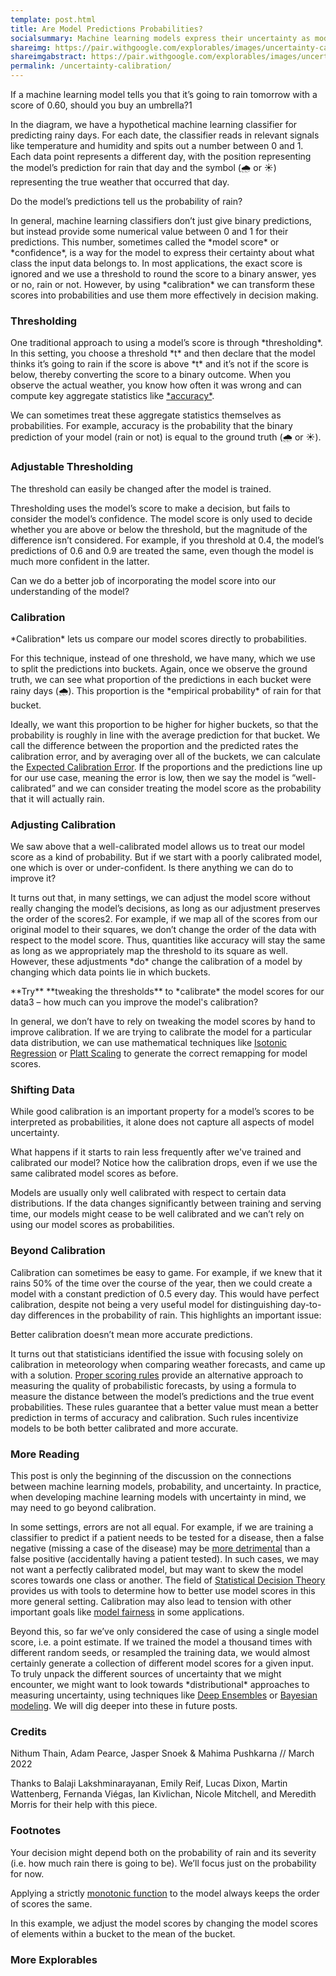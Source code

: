 ```yaml
---
template: post.html
title: Are Model Predictions Probabilities?
socialsummary: Machine learning models express their uncertainty as model scores, but through calibration we can transform these scores into probabilities for more effective decision making.
shareimg: https://pair.withgoogle.com/explorables/images/uncertainty-calibration.png
shareimgabstract: https://pair.withgoogle.com/explorables/images/uncertainty-calibration-abstract.png
permalink: /uncertainty-calibration/
---
```


<div id='container'>
<div id='graph'></div>
<div id='sections'>

<div>

If a machine learning model tells you that it’s going to rain tomorrow with a score of 0.60, should you buy an umbrella?<a class='footstart'>1</a> 

<p> In the diagram, we have a hypothetical machine learning classifier for predicting rainy days. For each date, the classifier reads in relevant signals like temperature and humidity and spits out a number between 0 and 1. Each data point represents a different day, with the position representing the model’s prediction for rain that day and the symbol (🌧️ or ☀️) representing the true weather that occurred that day. 

<p> <div id='card'> Do the model’s predictions tell us the probability of rain?</div>

<p> In general, machine learning classifiers don’t just give binary predictions, but instead provide some numerical value between 0 and 1 for their predictions. This number, sometimes called the *model score* or *confidence*, is a way for the model to express their certainty about what class the input data belongs to. In most applications, the exact score is ignored and we use a threshold to round the score to a binary answer, yes or no, rain or not. However, by using *calibration* we can transform these scores into probabilities and use them more effectively in decision making.

</div>

<div> <h3>Thresholding</h3>

<p> One traditional approach to using a model’s score is through <span class='highlight'>*thresholding*</span>. In this setting, you choose a threshold *t* and then declare that the model thinks it’s going to rain if the score is above *t* and it’s not if the score is below, thereby converting the score to a binary outcome. When you observe the actual weather, you know how often it was wrong and can compute key aggregate statistics like <a href="https://en.wikipedia.org/wiki/Accuracy_and_precision#In_binary_classification" target="_blank">*accuracy*</a>.

<p> We can sometimes treat these aggregate statistics themselves as probabilities. For example, accuracy is the probability that the binary prediction of your model (rain or not) is equal to the ground truth (🌧️ or ☀️). 
</div>

<div> <h3>Adjustable Thresholding</h3>

<p>The threshold can easily be changed after the model is trained.

<p> Thresholding uses the model’s score to make a decision, but fails to consider the model’s confidence. The model score is only used to decide whether you are above or below the threshold, but the magnitude of the difference isn’t considered. For example, if you threshold at 0.4, the model’s predictions of 0.6 and 0.9 are treated the same, even though the model is much more confident in the latter.
 
<div id='card'> Can we do a better job of incorporating the model score into our understanding of the model? </div>

</div>

<div> <h3>Calibration</h3>

<p> <span class='highlight'>*Calibration*</span> lets us compare our model scores directly to probabilities. 

<p> For this technique, instead of one threshold, we have many, which we use to split the predictions into buckets. Again, once we observe the ground truth, we can see what proportion of the predictions in each bucket were rainy days (🌧️). This proportion is the *empirical probability* of rain for that bucket.

<p> Ideally, we want this proportion to be higher for higher buckets, so that the probability is roughly in line with the average prediction for that bucket. We call the difference between the proportion and the predicted rates the calibration error, and by averaging over all of the buckets, we can calculate the <a href="https://arxiv.org/pdf/1706.04599.pdf" target="_blank">Expected Calibration Error</a>. If the proportions and the predictions line up for our use case, meaning the error is low, then we say the model is “well-calibrated” and we can consider treating the model score as the probability that it will actually rain.
</div>

<div> <h3>Adjusting Calibration</h3>

<p> We saw above that a well-calibrated model allows us to treat our model score as a kind of probability. But if we start with a poorly calibrated model, one which is over or under-confident. Is there anything we can do to improve it?

<p> It turns out that, in many settings, we can adjust the model score without really changing the model’s decisions, as long as our adjustment preserves the order of the scores<a class='footstart'>2</a>. For example, if we map all of the scores from our original model to their squares, we don’t change the order of the data with respect to the model score. Thus, quantities like accuracy will stay the same as long as we appropriately map the threshold to its square as well. However, these adjustments *do* change the calibration of a model by changing which data points lie in which buckets.

<div id='card'> **Try** **tweaking the thresholds** to *calibrate* the model scores for our data<a class='footstart'>3</a> – how much can you improve the model's calibration? </div>

<p> In general, we don’t have to rely on tweaking the model scores by hand to improve calibration. If we are trying to calibrate the model for a particular data distribution, we can use mathematical techniques like <a href="https://en.wikipedia.org/wiki/Isotonic_regression" target="_blank">Isotonic Regression</a> or <a href="https://en.wikipedia.org/wiki/Platt_scaling" target="_blank">Platt Scaling</a> to generate the correct remapping for model scores.
</div>

<div> <h3>Shifting Data</h3>

<p> While good calibration is an important property for a model’s scores to be interpreted as probabilities, it alone does not capture all aspects of model uncertainty.

<p> What happens if it starts to rain less frequently after we've trained and calibrated our model? Notice how the calibration drops, even if we use the same calibrated model scores as before.

<p> Models are usually only well calibrated with respect to certain data distributions. If the data changes significantly between training and serving time, our models might cease to be well calibrated and we can’t rely on using our model scores as probabilities.
</div>

<div><h3>Beyond Calibration</h3>

<p> Calibration can sometimes be easy to game. For example, if we knew that it rains 50% of the time over the course of the year, then we could create a model with a constant prediction of 0.5 every day. This would have perfect calibration, despite not being a very useful model for distinguishing day-to-day differences in the probability of rain. This highlights an important issue: 

<div id='card'> Better calibration doesn’t mean more accurate predictions. </div> 

<p> It turns out that statisticians identified the issue with focusing solely on calibration in meteorology when comparing weather forecasts, and came up with a solution.  <a href="https://sites.stat.washington.edu/raftery/Research/PDF/Gneiting2007jasa.pdf" target="_blank">Proper scoring rules</a>  provide an alternative approach to measuring the quality of probabilistic forecasts, by using a formula to measure the distance between the model’s predictions and the true event probabilities. These rules guarantee that a better value must mean a better prediction in terms of accuracy and calibration. Such rules incentivize models to be both better calibrated and more accurate.  

</div>
</div>
</div>


<h3> More Reading </h3>

<p> This post is only the beginning of the discussion on the connections between machine learning models, probability, and uncertainty. In practice, when developing machine learning models with uncertainty in mind, we may need to go beyond calibration. 

<p> In some settings, errors are not all equal. For example, if we are training a classifier to predict if a patient needs to be tested for a disease, then a false negative (missing a case of the disease) may be <a href="https://pair.withgoogle.com/explorables/measuring-fairness/" target="_blank">more detrimental</a> than a false positive (accidentally having a patient tested). In such cases, we may not want a perfectly calibrated model, but may want to skew the model scores towards one class or another. The field of <a href="https://books.google.ca/books?hl=en&lr=&id=1CDaBwAAQBAJ&oi=fnd&pg=PA1&dq=Statistical+Decision+Theory&ots=LMuipfYL0J&sig=bSdHt0_Phot_wxieYXN7cvXvmII#v=onepage&q=Statistical%20Decision%20Theory&f=false" target="_blank">Statistical Decision Theory</a> provides us with tools to determine how to better use model scores in this more general setting. Calibration may also lead to tension with other important goals like <a href="https://proceedings.neurips.cc/paper/2017/file/b8b9c74ac526fffbeb2d39ab038d1cd7-Paper.pdf" target="_blank">model fairness</a> in some applications.

<p> Beyond this, so far we’ve only considered the case of using a single model score, i.e. a point estimate. If we trained the model a thousand times with different random seeds, or resampled the training data, we would almost certainly generate a collection of different model scores for a given input. To truly unpack the different sources of uncertainty that we might encounter, we might want to look towards *distributional* approaches to measuring uncertainty, using techniques like <a href="https://proceedings.neurips.cc/paper/2017/file/9ef2ed4b7fd2c810847ffa5fa85bce38-Paper.pdf" target="_blank">Deep Ensembles</a> or <a href="https://authors.library.caltech.edu/13793/1/MACnc92b.pdf" target="_blank">Bayesian modeling</a>. We will dig deeper into these in future posts.

<h3> Credits </h3>

<p> Nithum Thain, Adam Pearce, Jasper Snoek & Mahima Pushkarna // March 2022

<p> Thanks to Balaji Lakshminarayanan, Emily Reif, Lucas Dixon, Martin Wattenberg, Fernanda Viégas, Ian Kivlichan, Nicole Mitchell, and Meredith Morris for their help with this piece.

<h3> Footnotes </h3>

<p> <a class='footend'></a> Your decision might depend both on the probability of rain and its severity (i.e. how much rain there is going to be). We’ll focus just on the probability for now.

<p> <a class='footend'></a> Applying a strictly <a href="https://en.wikipedia.org/wiki/Monotonic_function" target="_blank">monotonic function</a> to the model always keeps the order of scores the same. 
 
<p> <a class='footend'></a> In this example, we adjust the model scores by changing the model scores of elements within a bucket to the mean of the bucket.  
  
<h3>More Explorables</h3>

<p id='recirc'></p>

<div class='recirc-feedback-form'></div>




<link rel="stylesheet" href="graph-scroll.css">
<script src='../third_party/d3_.js'></script>

<link rel='stylesheet' href='footnote.css'>
<script src='footnote.js'></script>

<script src='generate_data.js'></script>

<script src='util.js'></script>
<script src='weatherdata.js'></script>
<script src='draw_calibrationcurve.js'></script>
<script src='draw_model_remapping.js'></script>
<script src='draw_weathergraph.js'></script>
<script src='draw_slides.js'></script>
<script src='init.js'></script>

<script src='../third_party/recirc.js'></script>
<link rel="stylesheet" href="style.css">